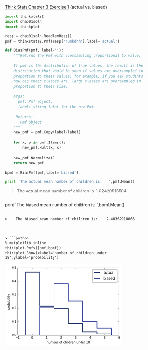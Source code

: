 [Think Stats Chapter 3 Exercise 1](http://greenteapress.com/thinkstats2/html/thinkstats2004.html#toc31) (actual vs. biased)

```python
import thinkstats2
import chap01soln
import thinkplot
```

```python
resp = chap01soln.ReadFemResp()
pmf = thinkstats2.Pmf(resp['numkdhh'],label='actual')
```

```python
def BiasPmf(pmf, label=''):
    """Returns the Pmf with oversampling proportional to value.

    If pmf is the distribution of true values, the result is the
    distribution that would be seen if values are oversampled in
    proportion to their values; for example, if you ask students
    how big their classes are, large classes are oversampled in
    proportion to their size.

    Args:
      pmf: Pmf object.
      label: string label for the new Pmf.

     Returns:
       Pmf object
    """
    new_pmf = pmf.Copy(label=label)

    for x, p in pmf.Items():
        new_pmf.Mult(x, x)
        
    new_pmf.Normalize()
    return new_pmf
```

```python
bpmf = BiasPmf(pmf,label='biased')
```

```python
print 'The actual mean number of children is:   ',pmf.Mean()
```

>    The actual mean number of children is:    1.02420515504



> ```python
print 'The biased mean number of children is:   ',bpmf.Mean()
```

>    The biased mean number of children is:    2.40367910066



> ```python
% matplotlib inline
thinkplot.Pmfs([pmf,bpmf])
thinkplot.Show(xlabel='number of children under 18',ylabel='probability')
```


![png](3-1_files/3-1_6_0.png)
